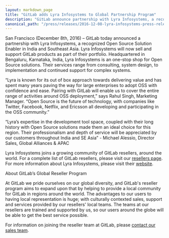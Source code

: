 ```yaml
---
layout: markdown_page
title: "GitLab adds Lyra Infosystems to Global Partnership Program"
description: "GitLab announce partnership with Lyra Infosystems, a recognized Open Source Solution Enabler in India and Southeast Asia."
canonical_path: "/press/releases/2016-12-08-lyra-infosystems-press-release.html"
---
```


San Francisco (December 8th, 2016) – GitLab today announced a partnership with Lyra Infosystems, a recognized Open Source Solution Enabler in India and Southeast Asia. Lyra Infosystems will now sell and support GitLab products as part of their portfolio. Headquartered in Bengaluru, Karnataka, India, Lyra Infosystems is an one-stop shop for Open Source solutions. Their services range from consulting, system design, to implementation and continued support for complex systems. 

“Lyra is known for its out of box approach towards delivering value and has spent many years paving the way for large enterprises to adopt OSS with confidence and ease. Pairing with GitLab will enable us to cover the entire range of activities around OSS deployment,” says Rahul Singh, Marketing Manager. “Open Source is the future of technology, with companies like Twitter, Facebook, Netflix, and Ericsson all developing and participating in the OSS community.”

“Lyra’s expertise in the development tool space, coupled with their long history with Open Source solutions made them an ideal choice for this region.  Their professionalism and depth of service will be appreciated by our customers throughout India and SE Asia” - Michael Alessio, Director Sales, Global Alliances & APAC

Lyra Infosystems joins a growing community of GitLab resellers, around the world. For a complete list of GitLab resellers, please visit our [resellers page](/partners/). For more information about Lyra Infosystems, please visit their [website](http://lyrainfo.com/).

About GitLab’s Global Reseller Program

At GitLab we pride ourselves on our global diversity, and GitLab's reseller program aims to expand upon that by helping to provide a local community for GitLab in regions around the world. The advantages to our users to having local representation is huge; with culturally contexted sales, support and services provided by our resellers' local teams. The teams at our resellers are trained and supported by us, so our users around the globe will be able to get the best service possible.

For information on joining the reseller team at GitLab, please [contact our sales team](/sales/).
